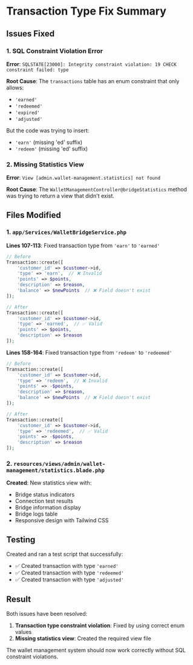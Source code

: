 # Transaction Type Fix Summary

## Issues Fixed

### 1. SQL Constraint Violation Error
**Error**: `SQLSTATE[23000]: Integrity constraint violation: 19 CHECK constraint failed: type`

**Root Cause**: The `transactions` table has an enum constraint that only allows:
- `'earned'`
- `'redeemed'` 
- `'expired'`
- `'adjusted'`

But the code was trying to insert:
- `'earn'` (missing 'ed' suffix)
- `'redeem'` (missing 'ed' suffix)

### 2. Missing Statistics View
**Error**: `View [admin.wallet-management.statistics] not found`

**Root Cause**: The `WalletManagementController@bridgeStatistics` method was trying to return a view that didn't exist.

## Files Modified

### 1. `app/Services/WalletBridgeService.php`
**Lines 107-113**: Fixed transaction type from `'earn'` to `'earned'`
```php
// Before
Transaction::create([
    'customer_id' => $customer->id,
    'type' => 'earn',  // ❌ Invalid
    'points' => $points,
    'description' => $reason,
    'balance' => $newPoints  // ❌ Field doesn't exist
]);

// After
Transaction::create([
    'customer_id' => $customer->id,
    'type' => 'earned',  // ✅ Valid
    'points' => $points,
    'description' => $reason
]);
```

**Lines 158-164**: Fixed transaction type from `'redeem'` to `'redeemed'`
```php
// Before
Transaction::create([
    'customer_id' => $customer->id,
    'type' => 'redeem',  // ❌ Invalid
    'points' => -$points,
    'description' => $reason,
    'balance' => $newPoints  // ❌ Field doesn't exist
]);

// After
Transaction::create([
    'customer_id' => $customer->id,
    'type' => 'redeemed',  // ✅ Valid
    'points' => -$points,
    'description' => $reason
]);
```

### 2. `resources/views/admin/wallet-management/statistics.blade.php`
**Created**: New statistics view with:
- Bridge status indicators
- Connection test results
- Bridge information display
- Bridge logs table
- Responsive design with Tailwind CSS

## Testing

Created and ran a test script that successfully:
- ✅ Created transaction with type `'earned'`
- ✅ Created transaction with type `'redeemed'`
- ✅ Created transaction with type `'adjusted'`

## Result

Both issues have been resolved:
1. **Transaction type constraint violation**: Fixed by using correct enum values
2. **Missing statistics view**: Created the required view file

The wallet management system should now work correctly without SQL constraint violations. 